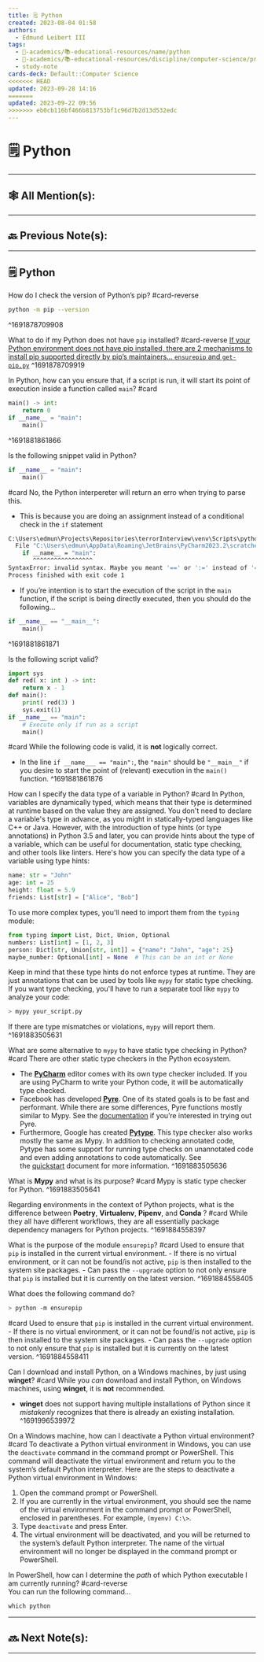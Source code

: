 ```yaml
---
title: 🗒️ Python
created: 2023-08-04 01:58
authors:
  - Edmund Leibert III
tags:
  - 🔴-academics/📚-educational-resources/name/python
  - 🔴-academics/📚-educational-resources/discipline/computer-science/programming-language/python
  - study-note
cards-deck: Default::Computer Science
<<<<<<< HEAD
updated: 2023-09-28 14:16
=======
updated: 2023-09-22 09:56
>>>>>>> eb0cb116bf466b813753bf1c96d7b2d13d532edc
---
```



#  🗒️ Python

---

## 🕸️ All Mention(s): 

---

## 🔙 Previous Note(s):

---

## 🗒️ Python

How do I check the version of Python’s pip?
#card-reverse 
```bash session
python -m pip --version
```
^1691878709908

What to do if my Python does not have `pip` installed? 
#card-reverse 
[If your Python environment does not have pip installed, there are 2 mechanisms to install pip supported directly by pip’s maintainers… `ensurepip` and `get-pip.py`](https://pip.pypa.io/en/stable/installation.html)
^1691878709919

In Python, how can you ensure that, if a script is run, it will start its point of execution inside a function called `main`? 
#card 
```python
main() -> int:
	return 0
if __name__ = "main":
	main()
```
^1691881861866

Is the following snippet valid in Python?
```python
if __name__ = "main":
	main()
```
#card 
No, the Python interpereter will return an erro when trying to parse this.
- This is because you are doing an assignment instead of a conditional check in the `if` statement
```bash
C:\Users\edmun\Projects\Repositories\terrorInterview\venv\Scripts\python.exe C:\Users\edmun\AppData\Roaming\JetBrains\PyCharm2023.2\scratches\python-main-function-template.py 
  File "C:\Users\edmun\AppData\Roaming\JetBrains\PyCharm2023.2\scratches\python-main-function-template.py", line 8
    if __name__ = "main":
       ^^^^^^^^^^^^^^^^^
SyntaxError: invalid syntax. Maybe you meant '==' or ':=' instead of '='?
Process finished with exit code 1
```
- If you’re intention is to start the execution of the script in the `main` function, if the script is being directly executed, then you should do the following...
```python
if __name__ == "__main__":
	main()
```
^1691881861871

Is the following script valid? 
```python
import sys
def red( x: int ) -> int:
    return x - 1
def main():
    print( red(3) )
    sys.exit(1)
if __name__ == "main":
    # Execute only if run as a script
    main()
```
#card 
While the following code is valid, it is **not** logically correct.
- In the line `if __name___ == "main":`, the `"main"` should be `"__main__"` if you desire to start the point of (relevant) execution in the `main()` function.
^1691881861876

How can I specify the data type of a variable in Python?
#card 
In Python, variables are dynamically typed, which means that their type is determined at runtime based on the value they are assigned. You don't need to declare a variable's type in advance, as you might in statically-typed languages like C++ or Java.
However, with the introduction of type hints (or type annotations) in Python 3.5 and later, you can provide hints about the type of a variable, which can be useful for documentation, static type checking, and other tools like linters.
Here's how you can specify the data type of a variable using type hints:
```python
name: str = "John"
age: int = 25
height: float = 5.9
friends: List[str] = ["Alice", "Bob"]
```
To use more complex types, you'll need to import them from the `typing` module:
```python
from typing import List, Dict, Union, Optional
numbers: List[int] = [1, 2, 3]
person: Dict[str, Union[str, int]] = {"name": "John", "age": 25}
maybe_number: Optional[int] = None  # This can be an int or None
```
Keep in mind that these type hints do not enforce types at runtime. They are just annotations that can be used by tools like `mypy` for static type checking. If you want type checking, you'll have to run a separate tool like `mypy` to analyze your code:
```bash
> mypy your_script.py
```
If there are type mismatches or violations, `mypy` will report them.
^1691883505631


What are some alternative to `mypy` to have static type checking in Python?
#card 
There are other static type checkers in the Python ecosystem.
- The [**PyCharm**](https://realpython.com/python-ides-code-editors-guide/#pycharm) editor comes with its own type checker included. If you are using PyCharm to write your Python code, it will be automatically type checked.
- Facebook has developed [**Pyre**](https://pyre-check.org/). One of its stated goals is to be fast and performant. While there are some differences, Pyre functions mostly similar to Mypy. See the [documentation](https://pyre-check.org/docs/overview.html) if you’re interested in trying out Pyre.
- Furthermore, Google has created [**Pytype**](https://github.com/google/pytype). This type checker also works mostly the same as Mypy. In addition to checking annotated code, Pytype has some support for running type checks on unannotated code and even adding annotations to code automatically. See the [quickstart](https://github.com/google/pytype/blob/master/docs/quickstart.md) document for more information.
^1691883505636

What is **Mypy** and what is its purpose?
#card 
Mypy is static type checker for Python.
^1691883505641

Regarding environments in the context of Python projects, what is the difference between **Poetry**, **Virtualenv**, **Pipenv**, and **Conda** ?
#card 
While they all have different workflows, they are all essentially package dependency managers for Python projects.
^1691884558397

What is the purpose of the module `ensurepip`?
#card 
Used to ensure that `pip` is installed in the current virtual environment.
	- If there is no virtual environment, or it can not be found/is not active, `pip` is then installed to the system site packages.
	- Can pass the `--upgrade` option to not only ensure that `pip`  is installed but it is currently on the latest version.
^1691884558405

What does the following command do?
```bash
> python -m ensurepip
```
#card 
Used to ensure that `pip` is installed in the current virtual environment.
	- If there is no virtual environment, or it can not be found/is not active, `pip` is then installed to the system site packages.
	- Can pass the `--upgrade` option to not only ensure that `pip`  is installed but it is currently on the latest version.
^1691884558411

Can I download and install Python, on a Windows machines, by just using **winget**?
#card 
While you *can* download and install Python, on Windows machines, using **winget**, it is **not** recommended.
- **winget** does not support having multiple installations of Python since it *mistakenly* recognizes that there is already an existing installation.
^1691996539972

On a Windows machine, how can I deactivate a Python virtual environment?
#card 
To deactivate a Python virtual environment in Windows, you can use the `deactivate` command in the command prompt or PowerShell. This command will deactivate the virtual environment and return you to the system’s default Python interpreter.
Here are the steps to deactivate a Python virtual environment in Windows:
1. Open the command prompt or PowerShell.
2. If you are currently in the virtual environment, you should see the name of the virtual environment in the command prompt or PowerShell, enclosed in parentheses. For example, `(myenv) C:\>`.
3. Type `deactivate` and press Enter.
4. The virtual environment will be deactivated, and you will be returned to the system’s default Python interpreter. The name of the virtual environment will no longer be displayed in the command prompt or PowerShell.

In PowerShell, how can I determine the *path* of which Python executable I am currently running?
#card-reverse  
You can run the following command…
```powershell
which python
```



---

## 🔜 Next Note(s):

---
